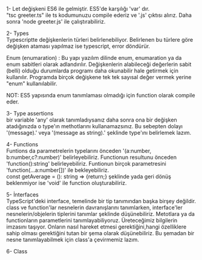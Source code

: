 1- Let değişkeni ES6 ile gelmiştir. ES5'de karşılığı 'var' dır.  
"tsc greeter.ts" ile ts kodumunuzu compile ederiz ve '.js' çıktısı alırız. Daha sonra 'node greeter.js' ile çalıştırabiliriz.  
  
2- Types  
Typescriptte değişkenlerin türleri belirlenebiliyor. Belirlenen bu türlere göre değişken ataması yapılmaz ise typescript, error döndürür.  
  
Enum (enumaration) : Bu yapı yazılım dilinde enum, enumaration ya da enum sabitleri olarak adlandırılır. Değişkenlerin alabileceği değerlerin sabit (belli) olduğu durumlarda programı daha okunabilir hale getirmek için kullanılır. Programda birçok değişkene tek tek sayısal değer vermek yerine "enum" kullanılabilir.  
  
NOT: ES5 yapısında enum tanımlaması olmadığı için function olarak compile eder.  
  
3- Type assertions  
bir variable 'any' olarak tanımladıysanız daha sonra ona bir değişken atadığınızda o type'ın methotlarını kullanamazsınız. Bu sebepten dolayı '(<type>message).' veya '(message as string).' şeklinde type'ını belirlemek lazım.  
  
4- Functions  
Funtions da parametrelerin typelarını önceden '(a:number, b:number,c?:number)' belirleyebiliriz. Functionun resultunu önceden 'function():string' belirleyebiliriz. Funtionun birçok parametresini 'function(...a:number[])' ile bekleyebiliriz.  
const getAverage = (): string => {return;} şeklinde yada geri dönüş beklenmiyor ise 'void' ile function oluşturabiliriz.
  
5- İnterfaces  
TypeScript'deki interface, temelinde bir tip tanımından başka birşey değildir. class ve function'lar nesnelerin davranışlarını tanımlarken, interface'ler nesnelerin/objelerin tiplerini tanımlar şeklinde düşünebiliriz. Metotlara ya da functionların parametlerini tanımlayabiliyoruz. Üreteceğimiz bilgilerin imzasını taşıyor. Onların nasıl hareket etmesi gerektiğini,hangi özelliklere sahip olması gerektiğini tutan bir şema olarak düşünebiliriz. Bu şemadan bir nesne tanımlayabilmek için class'a çevirmemiz lazım.
  
6- Class


